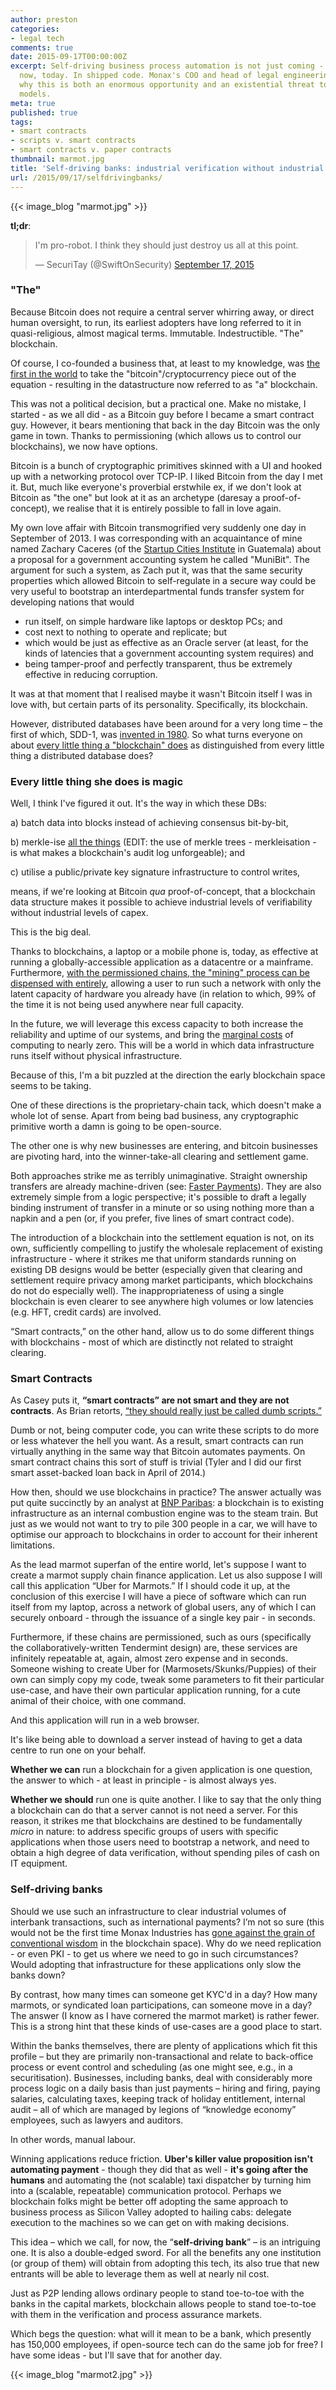```yaml
---
author: preston
categories:
- legal tech
comments: true
date: 2015-09-17T00:00:00Z
excerpt: Self-driving business process automation is not just coming - it's here,
  now, today. In shipped code. Monax's COO and head of legal engineering, Preston, explains
  why this is both an enormous opportunity and an existential threat to current business
  models.
meta: true
published: true
tags:
- smart contracts
- scripts v. smart contracts
- smart contracts v. paper contracts
thumbnail: marmot.jpg
title: 'Self-driving banks: industrial verification without industrial capex'
url: /2015/09/17/selfdrivingbanks/
---
```


{{< image_blog "marmot.jpg" >}}

**tl;dr**:
<blockquote class="twitter-tweet" lang="en"><p lang="en" dir="ltr">I&#39;m pro-robot.&#10;I think they should just destroy us all at this point.</p>&mdash; SecuriTay (@SwiftOnSecurity) <a href="https://twitter.com/SwiftOnSecurity/status/644338254096039936">September 17, 2015</a></blockquote>
<script async src="//platform.twitter.com/widgets.js" charset="utf-8"></script>

### "The"

Because Bitcoin does not require a central server whirring away, or direct human oversight, to run, its earliest adopters have long referred to it in quasi-religious, almost magical terms. Immutable. Indestructible. "The" blockchain.

Of course, I co-founded a business that, at least to my knowledge, was [the first in the world](https://monax.io/blog/2014/12/17/eris-what-are-we-building/) to take the "bitcoin"/cryptocurrency piece out of the equation - resulting in the datastructure now referred to as "a" blockchain.

This was not a political decision, but a practical one. Make no mistake, I started - as we all did - as a Bitcoin guy before I became a smart contract guy. However, it bears mentioning that back in the day Bitcoin was the only game in town. Thanks to permissioning (which allows us to control our blockchains), we now have options.

Bitcoin is a bunch of cryptographic primitives skinned with a UI and hooked up with a networking protocol over TCP-IP. I liked Bitcoin from the day I met it. But, much like everyone's proverbial erstwhile ex, if we don't look at Bitcoin as "the one" but look at it as an archetype (daresay a proof-of-concept), we realise that it is entirely possible to fall in love again.

My own love affair with Bitcoin transmogrified very suddenly one day in September of 2013. I was corresponding with an acquaintance of mine named Zachary Caceres (of the [Startup Cities Institute](http://www.startupcities.org/) in Guatemala) about a proposal for a government accounting system he called "MuniBit". The argument for such a system, as Zach put it, was that the same security properties which allowed Bitcoin to self-regulate in a secure way could be very useful to bootstrap an interdepartmental funds transfer system for developing nations that would

* run itself, on simple hardware like laptops or desktop PCs; and
* cost next to nothing to operate and replicate; but
* which would be just as effective as an Oracle server (at least, for the kinds of latencies that a government accounting system requires) and
* being tamper-proof and perfectly transparent, thus be extremely effective in reducing corruption.

It was at that moment that I realised maybe it wasn't Bitcoin itself I was in love with, but certain parts of its personality. Specifically, its blockchain.

However, distributed databases have been around for a very long time – the first of which, SDD-1, was [invented in 1980]( http://www.eecs.berkeley.edu/~wong/wong_pubs/wong63.pdf). So what turns everyone on about [every little thing a "blockchain" does](https://www.youtube.com/watch?v=aENX1Sf3fgQ) as distinguished from every little thing a distributed database does?

### Every little thing she does is magic

Well, I think I've figured it out. It's the way in which these DBs:

a) batch data into blocks instead of achieving consensus bit-by-bit,

b) merkle-ise [all the things](https://www.google.co.uk/webhp?sourceid=chrome-instant&ion=1&espv=2&ie=UTF-8#q=all%20the%20things)  (EDIT: the use of merkle trees - merkleisation - is what makes a blockchain's audit log unforgeable); and

c) utilise a public/private key signature infrastructure to control writes,

means, if we're looking at Bitcoin *qua* proof-of-concept, that a blockchain data structure makes it possible to achieve industrial levels of verifiability without industrial levels of capex.

This is the big deal.

Thanks to blockchains, a laptop or a mobile phone is, today, as effective at running a globally-accessible application as a datacentre or a mainframe. Furthermore, [with the permissioned chains, the "mining" process can be dispensed with entirely](2015-06-16-tbtm.md), allowing a user to run such a network with only the latent capacity of hardware you already have (in relation to which, 99% of the time it is not being used anywhere near full capacity.

In the future, we will leverage this excess capacity to both increase the reliability and uptime of our systems, and bring the [marginal costs](https://www.youtube.com/watch?v=KOrXep9f3Z8) of computing to nearly zero. This will be a world in which data infrastructure runs itself without physical infrastructure.

Because of this, I'm a bit puzzled at the direction the early blockchain space seems to be taking.

One of these directions is the proprietary-chain tack, which doesn't make a whole lot of sense. Apart from being bad business, any cryptographic primitive worth a damn is going to be open-source.

The other one is why new businesses are entering, and bitcoin businesses are pivoting hard, into the winner-take-all clearing and settlement game.

Both approaches strike me as terribly unimaginative. Straight ownership transfers are already machine-driven (see: [Faster Payments](http://www.fasterpayments.org.uk/)). They are also extremely simple from a logic perspective; it's possible to draft a legally binding instrument of transfer in a minute or so using nothing more than a napkin and a pen (or, if you prefer, five lines of smart contract code).

The introduction of a blockchain into the settlement equation is not, on its own, sufficiently compelling to justify the wholesale replacement of existing infrastructure - where it strikes me that uniform standards running on existing DB designs would be better (especially given that clearing and settlement require privacy among market participants, which blockchains do not do especially well). The inappropriateness of using a single blockchain is even clearer to see anywhere high volumes or low latencies (e.g. HFT, credit cards) are involved.

“Smart contracts,” on the other hand, allow us to do some different things with blockchains - most of which are distinctly not related to straight clearing.

### Smart Contracts

As Casey puts it, **“smart contracts” are not smart and they are not contracts**. As Brian retorts,  [“they should really just be called dumb scripts.”](2015-09-15-smart-contracts-intro.md)

Dumb or not, being computer code, you can write these scripts to do more or less whatever the hell you want. As a result, smart contracts can run virtually anything in the same way that Bitcoin automates payments. On smart contract chains this sort of stuff is trivial (Tyler and I did our first smart asset-backed loan back in April of 2014.)

How then, should we use blockchains in practice? The answer actually was put quite succinctly by an analyst at [BNP Paribas](http://securities.bnpparibas.com/quintessence/hot-topics/beyond/bitcoin-and-blockchain-what-you.html#.VfqJNp1Viko): a blockchain is to existing infrastructure as an internal combustion engine was to the steam train. But just as we would not want to try to pile 300 people in a car, we will have to optimise our approach to blockchains in order to account for their inherent limitations.

As the lead marmot superfan of the entire world, let's suppose I want to create a marmot supply chain finance application. Let us also suppose I will call this application “Uber for Marmots.” If I should code it up, at the conclusion of this exercise I will have a piece of software which can run itself from my laptop, across a network of global users, any of which I can securely onboard - through the issuance of a single key pair - in seconds.

Furthermore, if these chains are permissioned, such as ours (specifically the collaboratively-written Tendermint design) are, these services are infinitely repeatable at, again, almost zero expense and in seconds. Someone wishing to create Uber for (Marmosets/Skunks/Puppies) of their own can simply copy my code, tweak some parameters to fit their particular use-case, and have their own particular application running, for a cute animal of their choice, with one command.

And this application will run in a web browser.

It's like being able to download a server instead of having to get a data centre to run one on your behalf.

**Whether we can** run a blockchain for a given application is one question, the answer to which - at least in principle - is almost always yes.

**Whether we should** run one is quite another. I like to say that the only thing a blockchain can do that a server cannot is not need a server. For this reason, it strikes me that blockchains are destined to be fundamentally *micro* in nature: to address specific groups of users with specific applications when those users need to bootstrap a network, and need to obtain a high degree of data verification, without spending piles of cash on IT equipment.

### Self-driving banks

Should we use such an infrastructure to clear industrial volumes of interbank transactions, such as international payments? I’m not so sure (this would not be the first time Monax Industries has [gone against the grain of conventional wisdom](http://blogs.wsj.com/moneybeat/2015/04/14/bitbeat-blockchains-without-coins-stir-tensions-in-bitcoin-community/) in the blockchain space). Why do we need replication - or even PKI - to get us where we need to go in such circumstances? Would adopting that infrastructure for these applications only slow the banks down?

By contrast, how many times can someone get KYC'd in a day? How many marmots, or syndicated loan participations, can someone move in a day? The answer (I know as I have cornered the marmot market) is rather fewer. This is a strong hint that these kinds of use-cases are a good place to start.

Within the banks themselves, there are plenty of applications which fit this profile – but they are primarily non-transactional and relate to back-office process or event control and scheduling (as one might see, e.g., in a securitisation). Businesses, including banks, deal with considerably more process logic  on a daily basis than just payments – hiring and firing, paying salaries, calculating taxes, keeping track of holiday entitlement, internal audit – all of which are managed by legions of “knowledge economy” employees, such as lawyers and auditors.

In other words, manual labour.

Winning applications reduce friction. **Uber's killer value proposition isn't automating payment** - though they did that as well - **it's going after the humans** and automating the (not scalable) taxi dispatcher by turning him into a (scalable, repeatable) communication protocol. Perhaps we blockchain folks might be better off adopting the same approach to business process as Silicon Valley adopted to hailing cabs: delegate execution to the machines so we can get on with making decisions.

This idea – which we call, for now, the “**self-driving bank**” – is an intriguing one. It is also a double-edged sword. For all the benefits any one institution (or group of them) will obtain from adopting this tech, its also true that new entrants will be able to leverage them as well at nearly nil cost.

Just as P2P lending allows ordinary people to stand toe-to-toe with the banks in the capital markets, blockchain allows people to stand toe-to-toe with them in the verification and process assurance markets.

Which begs the question: what will it mean to be a bank, which presently has 150,000 employees, if open-source tech can do the same job for free? I have some ideas - but I'll save that for another day.

{{< image_blog "marmot2.jpg" >}}
